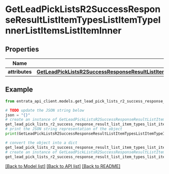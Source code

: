 # GetLeadPickListsR2SuccessResponseResultListItemTypesListItemTypeInnerListItemsListItemInner


## Properties

Name | Type | Description | Notes
------------ | ------------- | ------------- | -------------
**attributes** | [**GetLeadPickListsR2SuccessResponseResultListItemTypesListItemTypeInnerListItemsListItemInnerAttributes**](GetLeadPickListsR2SuccessResponseResultListItemTypesListItemTypeInnerListItemsListItemInnerAttributes.md) |  | [optional] 

## Example

```python
from entrata_api_client.models.get_lead_pick_lists_r2_success_response_result_list_item_types_list_item_type_inner_list_items_list_item_inner import GetLeadPickListsR2SuccessResponseResultListItemTypesListItemTypeInnerListItemsListItemInner

# TODO update the JSON string below
json = "{}"
# create an instance of GetLeadPickListsR2SuccessResponseResultListItemTypesListItemTypeInnerListItemsListItemInner from a JSON string
get_lead_pick_lists_r2_success_response_result_list_item_types_list_item_type_inner_list_items_list_item_inner_instance = GetLeadPickListsR2SuccessResponseResultListItemTypesListItemTypeInnerListItemsListItemInner.from_json(json)
# print the JSON string representation of the object
print(GetLeadPickListsR2SuccessResponseResultListItemTypesListItemTypeInnerListItemsListItemInner.to_json())

# convert the object into a dict
get_lead_pick_lists_r2_success_response_result_list_item_types_list_item_type_inner_list_items_list_item_inner_dict = get_lead_pick_lists_r2_success_response_result_list_item_types_list_item_type_inner_list_items_list_item_inner_instance.to_dict()
# create an instance of GetLeadPickListsR2SuccessResponseResultListItemTypesListItemTypeInnerListItemsListItemInner from a dict
get_lead_pick_lists_r2_success_response_result_list_item_types_list_item_type_inner_list_items_list_item_inner_from_dict = GetLeadPickListsR2SuccessResponseResultListItemTypesListItemTypeInnerListItemsListItemInner.from_dict(get_lead_pick_lists_r2_success_response_result_list_item_types_list_item_type_inner_list_items_list_item_inner_dict)
```
[[Back to Model list]](../README.md#documentation-for-models) [[Back to API list]](../README.md#documentation-for-api-endpoints) [[Back to README]](../README.md)


